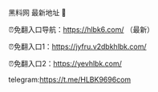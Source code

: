 黑料网 最新地址 👋

⏰免翻入口导航：https://hlbk6.com/ （最新）

⏰免翻入口1：https://jyfru.v2dbkhlbk.com/

⏰免翻入口2：https://yevhlbk.com/

telegram:https://t.me/HLBK9696com
